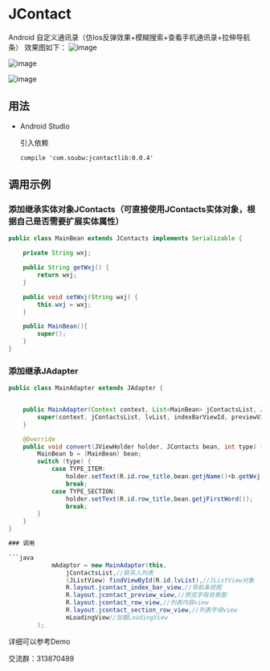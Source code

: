 # JContact
Android 自定义通讯录（仿Ios反弹效果+模糊搜索+查看手机通讯录+拉伸导航条）
效果图如下：
![image](https://github.com/WX-JIN/JContact/blob/master/screenshots/1.png)

![image](https://github.com/WX-JIN/JContact/blob/master/screenshots/2.png)

![image](https://github.com/WX-JIN/JContact/blob/master/screenshots/3.png)

##	用法

* Android Studio

	引入依赖
	```
    compile 'com.soubw:jcontactlib:0.0.4'
	```

##	调用示例

### 添加继承实体对象JContacts（可直接使用JContacts实体对象，根据自己是否需要扩展实体属性）

```java 实例为添加自己拓展实体属性
public class MainBean extends JContacts implements Serializable {

    private String wxj;

    public String getWxj() {
        return wxj;
    }

    public void setWxj(String wxj) {
        this.wxj = wxj;
    }

    public MainBean(){
        super();
    }
}

```	

### 添加继承JAdapter

```java
public class MainAdapter extends JAdapter {


    public MainAdapter(Context context, List<MainBean> jContactsList, JListView lvList, int indexBarViewId, int previewViewId, int itemLayoutId, int sectionLayoutId, View loadingView) {
        super(context, jContactsList, lvList, indexBarViewId, previewViewId, itemLayoutId, sectionLayoutId, loadingView);
    }

    @Override
    public void convert(JViewHolder holder, JContacts bean, int type) {
        MainBean b = (MainBean) bean;
        switch (type) {
            case TYPE_ITEM:
                holder.setText(R.id.row_title,bean.getjName()+b.getWxj());
                break;
            case TYPE_SECTION:
                holder.setText(R.id.row_title,bean.getjFirstWord());
                break;
        }
    }
}

### 调用

```java
	        mAdaptor = new MainAdapter(this,
                jContactsList,//联系人列表
                (JListView) findViewById(R.id.lvList),//JListView对象
                R.layout.jcontact_index_bar_view,//导航条视图
                R.layout.jcontact_preview_view,//预览字母背景图
                R.layout.jcontact_row_view,//列表内容view
                R.layout.jcontact_section_row_view,//列表字母view
                mLoadingView//加载LoadingView
        );

```	

详细可以参考Demo
		
交流群：313870489
